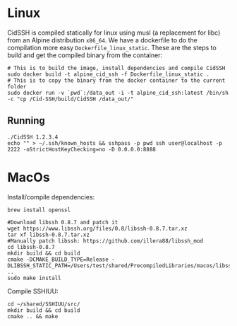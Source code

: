 # Linux

CidSSH is compiled statically for linux using musl (a replacement for libc) from an Alpine distribution `x86_64`. 
We have a dockerfile to do the compilation more easy `Dockerfile_linux_static`.
These are the steps to build and get the compiled binary from the container:
```
# This is to build the image, install dependencies and compile CidSSH
sudo docker build -t alpine_cid_ssh -f Dockerfile_linux_static .
# This is to copy the binary from the docker container to the current folder
sudo docker run -v `pwd`:/data_out -i -t alpine_cid_ssh:latest /bin/sh -c "cp /Cid-SSH/build/CidSSH /data_out/"
```

## Running
```
./CidSSH 1.2.3.4
echo "" > ~/.ssh/known_hosts && sshpass -p pwd ssh user@localhost -p 2222 -oStrictHostKeyChecking=no -D 0.0.0.0:8888
```

# MacOs
Install/compile dependencies:
```
brew install openssl

#Download libssh 0.8.7 and patch it
wget https://www.libssh.org/files/0.8/libssh-0.8.7.tar.xz
tar xf libssh-0.8.7.tar.xz
#Manually patch libssh: https://github.com/illera88/libssh_mod
cd libssh-0.8.7
mkdir build && cd build
cmake -DCMAKE_BUILD_TYPE=Release -DLIBSSH_STATIC_PATH=/Users/test/shared/PrecompiledLibraries/macos/libssh_mod/ ..
sudo make install
```

Compile SSHIUU:
```
cd ~/shared/SSHIUU/src/
mkdir build && cd build
cmake .. && make
```